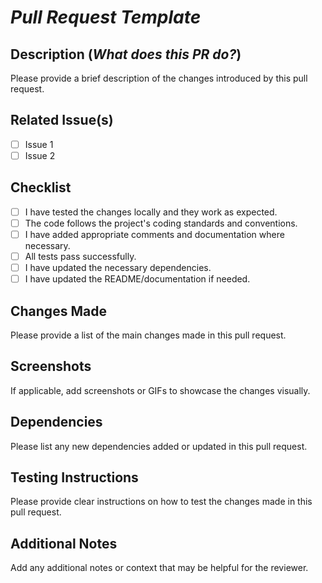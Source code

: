 # *Pull Request Template*

## Description (*What does this PR do?*)

Please provide a brief description of the changes introduced by this pull request.

## Related Issue(s)

- [ ] Issue 1
- [ ] Issue 2

## Checklist

- [ ] I have tested the changes locally and they work as expected.
- [ ] The code follows the project's coding standards and conventions.
- [ ] I have added appropriate comments and documentation where necessary.
- [ ] All tests pass successfully.
- [ ] I have updated the necessary dependencies.
- [ ] I have updated the README/documentation if needed.

## Changes Made

Please provide a list of the main changes made in this pull request.

## Screenshots

If applicable, add screenshots or GIFs to showcase the changes visually.

## Dependencies

Please list any new dependencies added or updated in this pull request.

## Testing Instructions

Please provide clear instructions on how to test the changes made in this pull request.

## Additional Notes

Add any additional notes or context that may be helpful for the reviewer.
